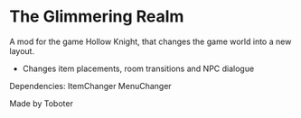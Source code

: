# The Glimmering Realm

A mod for the game Hollow Knight, that changes the game world into a new layout.

- Changes item placements, room transitions and NPC dialogue

Dependencies:
ItemChanger
MenuChanger

Made by Toboter

